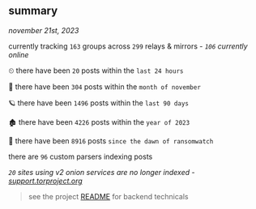 
## summary
_november 21st, 2023_

currently tracking `163` groups across `299` relays & mirrors - _`106` currently online_

⏲ there have been `20` posts within the `last 24 hours`

🦈 there have been `304` posts within the `month of november`

🪐 there have been `1496` posts within the `last 90 days`

🏚 there have been `4226` posts within the `year of 2023`

🦕 there have been `8916` posts `since the dawn of ransomwatch`

there are `96` custom parsers indexing posts

_`20` sites using v2 onion services are no longer indexed - [support.torproject.org](https://support.torproject.org/onionservices/v2-deprecation/)_

> see the project [README](https://github.com/joshhighet/ransomwatch#ransomwatch--) for backend technicals
